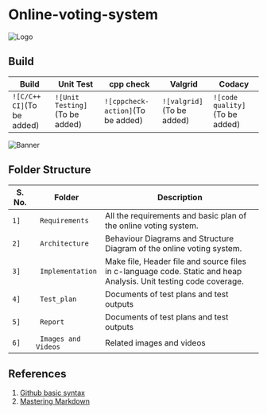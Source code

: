 # Online-voting-system

   ![Logo](https://media.istockphoto.com/vectors/online-or-electronic-voting-icon-concept-vector-id1145843365?s=612x612)

## Build

Build | Unit Test | cpp check | Valgrid | Codacy
------|-----------|-----------|---------|-------
`![C/C++ CI]`(To be added) | `![Unit Testing]`(To be added) | `![cppcheck-action]`(To be added) | `![valgrid]`(To be added) | `![code quality]`(To be added)

![Banner](https://drive.google.com/file/d/1L9RP5KiIY4ZAkd2rk9wyJlTl0mNzNpwD/view?usp=sharing)

## Folder Structure
S. No. | Folder             | Description
-------|--------------------| -----------------------------------------
`1]` | ` Requirements`   | All the requirements and basic plan of the online voting system.
`2]` | ` Architecture`   | Behaviour Diagrams and Structure Diagram of the online voting system.
`3]` | ` Implementation` | Make file, Header file and source files in c-language code. Static and heap Analysis. Unit testing code coverage.
`4]` | ` Test_plan`      | Documents of test plans and test outputs
`5]` | ` Report`         | Documents of test plans and test outputs
`6]` | ` Images and Videos` | Related images and videos


## References
1. [Github basic syntax](https://docs.github.com/en/github/writing-on-github/basic-writing-and-formatting-syntax)
2. [Mastering Markdown](https://guides.github.com/features/mastering-markdown/)


